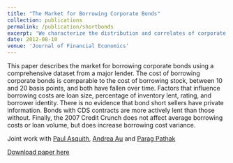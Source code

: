 ```yaml
---
title: "The Market for Borrowing Corporate Bonds"
collection: publications
permalink: /publication/shortbonds
excerpt: 'We characterize the distribution and correlates of corporate bond borrowing costs from a major securities lender. (with Paul Asquith, Andrea Au and Parag Pathak)'
date: 2012-08-10
venue: 'Journal of Financial Economics'
---
```

This paper describes the market for borrowing corporate bonds using a comprehensive dataset from a major lender.  The cost of borrowing corporate bonds is comparable to the cost of borrowing stock, between 10 and 20 basis points, and both have fallen over time.  Factors that influence borrowing costs are loan size, percentage of inventory lent, rating, and borrower identity.  There is no evidence that bond short sellers have private information.  Bonds with CDS contracts are more actively lent than those without.  Finally, the 2007 Credit Crunch does not affect average borrowing costs or loan volume, but does increase borrowing cost variance. 

Joint work with [Paul Asquith](https://mitsloan.mit.edu/faculty/directory/paul-asquith), [Andrea Au](https://www.linkedin.com/in/andreaau/) and [Parag Pathak](https://economics.mit.edu/faculty/ppathak)

[Download paper here](http://tcovert.github.io/files/shortbonds.pdf)

